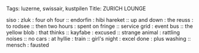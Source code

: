 Tags: luzerne, swissair, kustpilen
Title: ZURICH LOUNGE
  
siso : zluk : four oh four :: endorfin : hibi hareket :: up and down : the reuss : to rodsee :: then two hours : spent on fringe :: service grid : event bus :: the yellow blob : that thinks :: kayfabe : excused :: strange animal : rattling noises :: no cars : at hyllie : train :: girl's night : excel done : plus washing :: mensch : fausted 